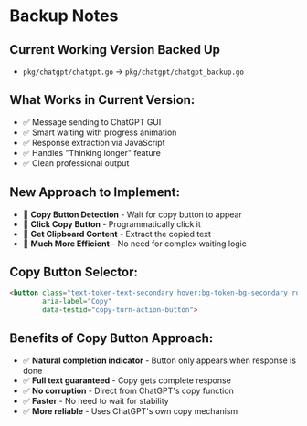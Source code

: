 # Backup Notes

## Current Working Version Backed Up

- `pkg/chatgpt/chatgpt.go` → `pkg/chatgpt/chatgpt_backup.go`

## What Works in Current Version:
- ✅ Message sending to ChatGPT GUI
- ✅ Smart waiting with progress animation  
- ✅ Response extraction via JavaScript
- ✅ Handles "Thinking longer" feature
- ✅ Clean professional output

## New Approach to Implement:
- 🎯 **Copy Button Detection** - Wait for copy button to appear
- 🎯 **Click Copy Button** - Programmatically click it
- 🎯 **Get Clipboard Content** - Extract the copied text
- 🎯 **Much More Efficient** - No need for complex waiting logic

## Copy Button Selector:
```html
<button class="text-token-text-secondary hover:bg-token-bg-secondary rounded-lg" 
        aria-label="Copy" 
        data-testid="copy-turn-action-button">
```

## Benefits of Copy Button Approach:
- ✅ **Natural completion indicator** - Button only appears when response is done
- ✅ **Full text guaranteed** - Copy gets complete response
- ✅ **No corruption** - Direct from ChatGPT's copy function
- ✅ **Faster** - No need to wait for stability
- ✅ **More reliable** - Uses ChatGPT's own copy mechanism